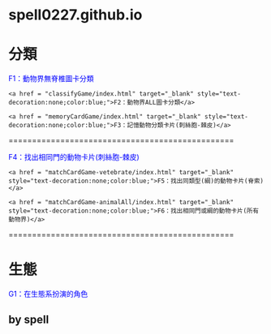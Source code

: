 # spell0227.github.io
 <h1>分類</h1>
    <a href = "classifyGame6/index.html" target="_blank" style="text-decoration:none;color:blue;">F1：動物界無脊椎圖卡分類</a>
		
    <a href = "classifyGame/index.html" target="_blank" style="text-decoration:none;color:blue;">F2：動物界ALL圖卡分類</a>
		
    <a href = "memoryCardGame/index.html" target="_blank" style="text-decoration:none;color:blue;">F3：記憶動物分類卡片(刺絲胞-棘皮)</a>		
		
<p>================================================</p>
    <a href = "matchCardGame-animal6/index.html" target="_blank" style="text-decoration:none;color:blue;">F4：找出相同門的動物卡片(刺絲胞-棘皮)</a>				

    <a href = "matchCardGame-vetebrate/index.html" target="_blank" style="text-decoration:none;color:blue;">F5：找出同類型(綱)的動物卡片(脊索)</a>				
		
    <a href = "matchCardGame-animalAll/index.html" target="_blank" style="text-decoration:none;color:blue;">F6：找出相同門或綱的動物卡片(所有動物界)</a>				
		
<p>================================================</p>	
    <h1>生態</h1>
	<a href = "classifyGameproducer/index.html" target="_blank" style="text-decoration:none;color:blue;">G1：在生態系扮演的角色</a>				
		<p>
    <h2>by spell</h2>
		<p>
